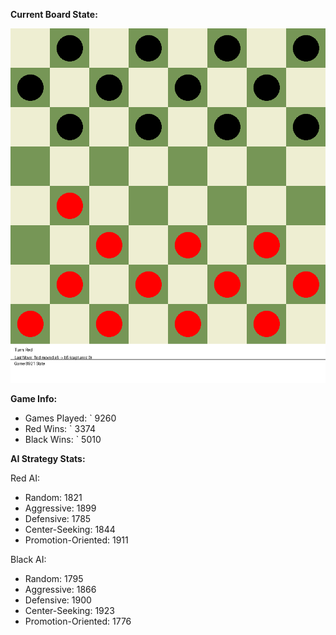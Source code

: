 
**Current Board State:**  
<!-- START_GIF -->
![Checkers Game](./checkers_game.gif)
<!-- END_GIF -->

**Game Info:**  
- Games Played: `<!-- GAMES_PLAYED --> 9260
- Red Wins: `<!-- RED_WINS --> 3374
- Black Wins: `<!-- BLACK_WINS --> 5010

<!-- AI_STATS -->
**AI Strategy Stats:**

Red AI:
- Random: 1821
- Aggressive: 1899
- Defensive: 1785
- Center-Seeking: 1844
- Promotion-Oriented: 1911

Black AI:
- Random: 1795
- Aggressive: 1866
- Defensive: 1900
- Center-Seeking: 1923
- Promotion-Oriented: 1776
